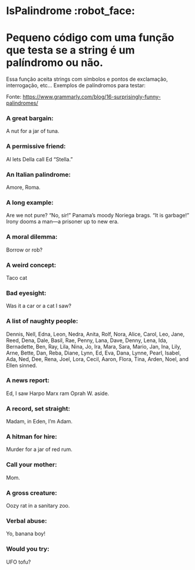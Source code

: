 # IsPalindrome :robot_face:

# Pequeno código com uma função que testa se a string é um palíndromo ou não.

Essa função aceita strings com símbolos e pontos de exclamação, interrogação, etc...
Exemplos de palíndromos para testar:

Fonte: https://www.grammarly.com/blog/16-surprisingly-funny-palindromes/

### A great bargain:

A nut for a jar of tuna.

### A permissive friend:

Al lets Della call Ed “Stella.”

### An Italian palindrome:

Amore, Roma.

### A long example:

Are we not pure? “No, sir!” Panama’s moody Noriega brags. “It is garbage!” Irony dooms a man—a prisoner up to new era.

### A moral dilemma:

Borrow or rob?
### A weird concept:

Taco cat

### Bad eyesight:

Was it a car or a cat I saw?

### A list of naughty people:

Dennis, Nell, Edna, Leon, Nedra, Anita, Rolf, Nora, Alice, Carol, Leo, Jane, Reed, Dena, Dale, Basil, Rae, Penny, Lana, Dave, Denny, Lena, Ida, Bernadette, Ben, Ray, Lila, Nina, Jo, Ira, Mara, Sara, Mario, Jan, Ina, Lily, Arne, Bette, Dan, Reba, Diane, Lynn, Ed, Eva, Dana, Lynne, Pearl, Isabel, Ada, Ned, Dee, Rena, Joel, Lora, Cecil, Aaron, Flora, Tina, Arden, Noel, and Ellen sinned.

### A news report:

Ed, I saw Harpo Marx ram Oprah W. aside.

### A record, set straight:

Madam, in Eden, I’m Adam.

### A hitman for hire:

Murder for a jar of red rum.

### Call your mother:

Mom.

### A gross creature:

Oozy rat in a sanitary zoo.

### Verbal abuse:

Yo, banana boy!

### Would you try:

UFO tofu?
